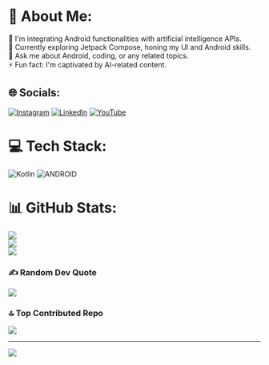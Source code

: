 # 💫 About Me:
🔭 I'm integrating Android functionalities with artificial intelligence APIs.<br>🌱 Currently exploring Jetpack Compose, honing my UI and Android skills.<br>💬 Ask me about Android, coding, or any related topics.<br>⚡ Fun fact: I'm captivated by AI-related content.


## 🌐 Socials:
[![Instagram](https://img.shields.io/badge/Instagram-%23E4405F.svg?logo=Instagram&logoColor=white)](https://instagram.com/https://www.instagram.com/warut_loock/) [![LinkedIn](https://img.shields.io/badge/LinkedIn-%230077B5.svg?logo=linkedin&logoColor=white)](https://linkedin.com/in/www.linkedin.com/in/warut-loock-67b315228) [![YouTube](https://img.shields.io/badge/YouTube-%23FF0000.svg?logo=YouTube&logoColor=white)](https://youtube.com/@https://www.youtube.com/@DevLoock) 

# 💻 Tech Stack:
![Kotlin](https://img.shields.io/badge/kotlin-%230095D5.svg?style=for-the-badge&logo=kotlin&logoColor=white) ![ANDROID](https://img.shields.io/badge/android-%2320232a.svg?style=for-the-badge&logo=android&logoColor=%a4c639)
# 📊 GitHub Stats:
![](https://github-readme-stats.vercel.app/api?username=DevLoock&theme=chartreuse-dark&hide_border=false&include_all_commits=true&count_private=false)<br/>
![](https://github-readme-streak-stats.herokuapp.com/?user=DevLoock&theme=chartreuse-dark&hide_border=false)<br/>
![](https://github-readme-stats.vercel.app/api/top-langs/?username=DevLoock&theme=chartreuse-dark&hide_border=false&include_all_commits=true&count_private=false&layout=compact)

### ✍️ Random Dev Quote
![](https://quotes-github-readme.vercel.app/api?type=horizontal&theme=merko)

### 🔝 Top Contributed Repo
![](https://github-contributor-stats.vercel.app/api?username=DevLoock&limit=5&theme=dark&combine_all_yearly_contributions=true)

---
[![](https://visitcount.itsvg.in/api?id=DevLoock&icon=3&color=8)](https://visitcount.itsvg.in)

<!-- Proudly created with GPRM ( https://gprm.itsvg.in ) -->

